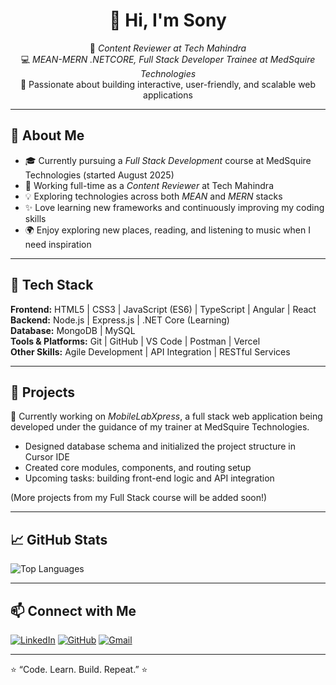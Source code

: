 
<!--
**sonyphoebeb/sonyphoebeb** is a ✨ _special_ ✨ repository because its `README.md` (this file) appears on your GitHub profile.

Here are some ideas to get you started:

- 🔭 I’m currently working on ...
- 🌱 I’m currently learning ...
- 👯 I’m looking to collaborate on ...
- 🤔 I’m looking for help with ...
- 💬 Ask me about ...
- 📫 How to reach me: ...
- 😄 Pronouns: ...
- ⚡ Fun fact: ...
-->

<div align="center">
  
# 👋 Hi, I'm Sony   

🌸 *Content Reviewer at Tech Mahindra*  
💻 *MEAN-MERN .NETCORE, Full Stack Developer Trainee at MedSquire Technologies*  
🚀 Passionate about building interactive, user-friendly, and scalable web applications  

</div>

---

<h2> 💫 About Me </h2>  

- 🎓 Currently pursuing a *Full Stack Development* course at MedSquire Technologies (started August 2025)  
- 💼 Working full-time as a *Content Reviewer* at Tech Mahindra  
- 💡 Exploring technologies across both *MEAN* and *MERN* stacks  
- ✨ Love learning new frameworks and continuously improving my coding skills  
- 🌍 Enjoy exploring new places, reading, and listening to music when I need inspiration  

---

<h2> 🧠 Tech Stack </h2>  

<b>Frontend:</b> HTML5 | CSS3 | JavaScript (ES6) | TypeScript | Angular | React  
<b>Backend:</b> Node.js | Express.js | .NET Core (Learning)  
<b>Database:</b> MongoDB | MySQL  
<b>Tools & Platforms:</b> Git | GitHub | VS Code | Postman | Vercel   
<b>Other Skills:</b> Agile Development | API Integration | RESTful Services  

---

<h2> 🧩 Projects </h2>   

🚧 Currently working on *MobileLabXpress*, a full stack web application being developed under the guidance of my trainer at MedSquire Technologies.  
- Designed database schema and initialized the project structure in Cursor IDE  
- Created core modules, components, and routing setup  
- Upcoming tasks: building front-end logic and API integration  

(More projects from my Full Stack course will be added soon!)

---

<h2> 📈 GitHub Stats </h2>   

![Top Languages](https://github-readme-stats.vercel.app/api/top-langs/?username=sonyphoebeb&layout=compact&theme=radical)

---

<h2> 📫 Connect with Me </h2> 

[![LinkedIn](https://img.shields.io/badge/LinkedIn-blue?logo=linkedin&logoColor=white)](https://www.linkedin.com/in/sony-phoebe-93a251289) [![GitHub](https://img.shields.io/badge/GitHub-black?logo=github&logoColor=white)](https://github.com/sonyphoebeb)  [![Gmail](https://img.shields.io/badge/Gmail-red?logo=gmail&logoColor=white)](mailto:sonyphoebebaree@gmail.com)

---

⭐ “Code. Learn. Build. Repeat.” ⭐
